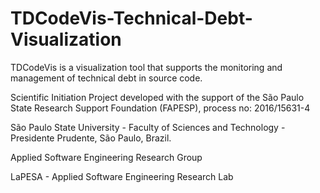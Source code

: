 # TDCodeVis-Technical-Debt-Visualization

TDCodeVis is a visualization tool that supports the monitoring and management of technical debt in source code.

Scientific Initiation Project developed with the support of the São Paulo State Research Support Foundation (FAPESP), process no: 2016/15631-4

São Paulo State University - Faculty of Sciences and Technology - Presidente Prudente, São Paulo, Brazil.

Applied Software Engineering Research Group

LaPESA - Applied Software Engineering Research Lab
